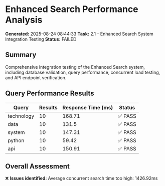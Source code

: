 # Enhanced Search Performance Analysis

**Generated:** 2025-08-24 08:44:33
**Task:** 2.1 - Enhanced Search System Integration Testing
**Status:** FAILED

## Summary

Comprehensive integration testing of the Enhanced Search system, including database validation, query performance, concurrent load testing, and API endpoint verification.

## Query Performance Results

| Query | Results | Response Time (ms) | Status |
|-------|---------|-------------------|---------|
| technology | 10 | 168.71 | ✅ PASS |
| data | 10 | 131.5 | ✅ PASS |
| system | 10 | 147.31 | ✅ PASS |
| python | 10 | 59.42 | ✅ PASS |
| api | 10 | 150.91 | ✅ PASS |

## Overall Assessment

❌ **Issues identified:** Average concurrent search time too high: 1426.92ms

